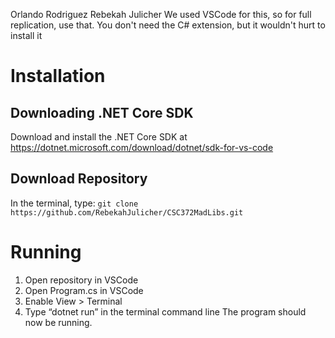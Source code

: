 Orlando Rodriguez
Rebekah Julicher
We used VSCode for this, so for full replication, use that.
You don't need the C# extension, but it wouldn't hurt to install it

# Installation

## Downloading .NET Core SDK
Download and install the .NET Core SDK at https://dotnet.microsoft.com/download/dotnet/sdk-for-vs-code

## Download Repository
In the terminal, type: `git clone https://github.com/RebekahJulicher/CSC372MadLibs.git`

# Running
1. Open repository in VSCode
1. Open Program.cs in VSCode
2. Enable View > Terminal
3. Type “dotnet run” in the terminal command line
The program should now be running.
